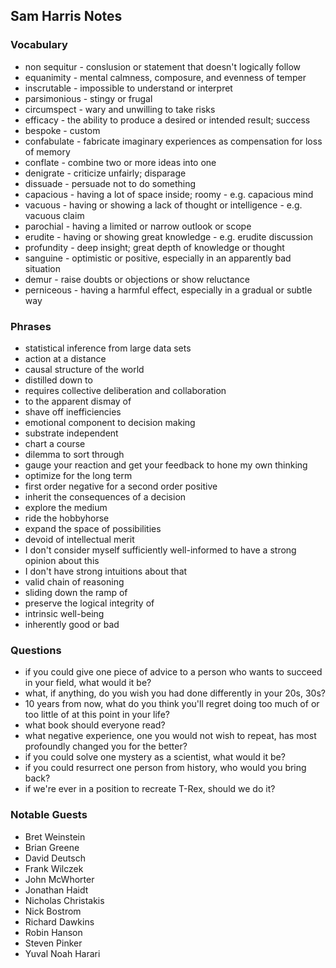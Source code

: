 ## Sam Harris Notes


### Vocabulary
- non sequitur - conslusion or statement that doesn't logically follow
- equanimity - mental calmness, composure, and evenness of temper
- inscrutable - impossible to understand or interpret
- parsimonious - stingy or frugal
- circumspect - wary and unwilling to take risks
- efficacy - the ability to produce a desired or intended result; success
- bespoke - custom
- confabulate - fabricate imaginary experiences as compensation for loss of memory
- conflate - combine two or more ideas into one
- denigrate - criticize unfairly; disparage
- dissuade - persuade not to do something
- capacious - having a lot of space inside; roomy - e.g. capacious mind
- vacuous - having or showing a lack of thought or intelligence - e.g. vacuous claim
- parochial - having a limited or narrow outlook or scope
- erudite - having or showing great knowledge - e.g. erudite discussion
- profundity - deep insight; great depth of knowledge or thought
- sanguine - optimistic or positive, especially in an apparently bad situation
- demur - raise doubts or objections or show reluctance
- perniceous - having a harmful effect, especially in a gradual or subtle way


### Phrases
- statistical inference from large data sets
- action at a distance
- causal structure of the world
- distilled down to
- requires collective deliberation and collaboration
- to the apparent dismay of
- shave off inefficiencies
- emotional component to decision making
- substrate independent
- chart a course
- dilemma to sort through
- gauge your reaction and get your feedback to hone my own thinking
- optimize for the long term
- first order negative for a second order positive
- inherit the consequences of a decision
- explore the medium
- ride the hobbyhorse
- expand the space of possibilities
- devoid of intellectual merit
- I don't consider myself sufficiently well-informed to have a strong opinion about this
- I don't have strong intuitions about that
- valid chain of reasoning
- sliding down the ramp of
- preserve the logical integrity of
- intrinsic well-being
- inherently good or bad


### Questions
- if you could give one piece of advice to a person who wants to succeed in your field, what would it be? 
- what, if anything, do you wish you had done differently in your 20s, 30s?
- 10 years from now, what do you think you'll regret doing too much of or too little of at this point in your life?
- what book should everyone read?
- what negative experience, one you would not wish to repeat, has most profoundly changed you for the better?
- if you could solve one mystery as a scientist, what would it be?
- if you could resurrect one person from history, who would you bring back?
- if we're ever in a position to recreate T-Rex, should we do it?


### Notable Guests
- Bret Weinstein
- Brian Greene
- David Deutsch
- Frank Wilczek
- John McWhorter
- Jonathan Haidt
- Nicholas Christakis
- Nick Bostrom
- Richard Dawkins
- Robin Hanson
- Steven Pinker
- Yuval Noah Harari
